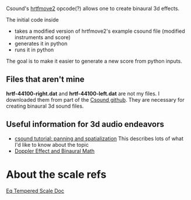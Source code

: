 Csound's [hrtfmove2](http://www.csounds.com/manual/html/hrtfmove2.html) opcode(?) allows one to create binaural 3d effects.

The initial code inside
- takes a modified version of hrtfmove2's example csound file  (modified instruments and score)
- generates it in python
- runs it in python

The goal is to make it easier to generate a new score from python inputs.

## Files that aren't mine
**hrtf-44100-right.dat** and **hrtf-44100-left.dat** are not my files.
I downloaded them from part of the
[Csound github](https://github.com/csound/csound/tree/720e99cd2ba1e30402db845d2d4251ec318c9dc3/samples).
They are necessary for creating binaural 3d sound files.

## Useful information for 3d audio endeavors
- [csound tutorial: panning and spatialization](http://files.csound-tutorial.net/floss_manual/Release03/Cs_FM_03_ScrapBook/b-panning-and-spatialization.html) This describes lots of what I'd like to know about the topic
- [Doppler Effect and Binaural Math](https://diamonddissertation.blogspot.com)

# About the scale refs
[Eq Tempered Scale Doc](http://pages.mtu.edu/~suits/notefreqs.html)
